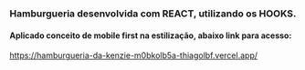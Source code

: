### Hamburgueria desenvolvida com REACT, utilizando os HOOKS. 

#### Aplicado conceito de mobile first na estilização, abaixo link para acesso:

https://hamburgueria-da-kenzie-m0bkolb5a-thiagolbf.vercel.app/
